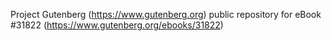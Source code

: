 Project Gutenberg (https://www.gutenberg.org) public repository for eBook #31822 (https://www.gutenberg.org/ebooks/31822)

